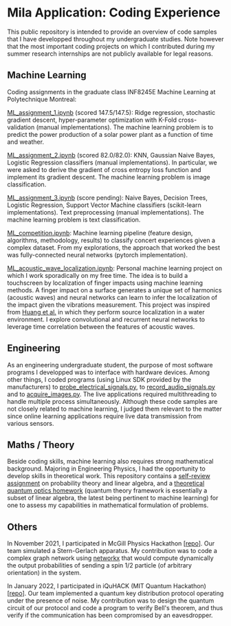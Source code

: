 # Mila Application: Coding Experience

This public repository is intended to provide an overview of code samples that I have developped throughout my undergraduate studies. Note however that the most important coding projects on which I contributed during my summer research internships are not publicly available for legal reasons.


## Machine Learning

Coding assignments in the graduate class INF8245E Machine Learning at Polytechnique Montreal:

[ML_assignment_1.ipynb](ML_assignment_1.ipynb) (scored 147.5/147.5): Ridge regression, stochastic gradient descent, hyper-parameter optimization with K-Fold cross-validation (manual implementations). The machine learning problem is to predict the power production of a solar power plant as a function of time and weather.

[ML_assignment_2.ipynb](ML_assignment_2.ipynb) (scored 82.0/82.0): KNN, Gaussian Naive Bayes, Logistic Regression classifiers (manual implementations). In particular, we were asked to derive the gradient of cross entropy loss function and implement its gradient descent. The machine learning problem is image classification.

[ML_assignment_3.ipynb](ML_assignment_3.ipynb) (score pending): Naive Bayes, Decision Trees, Logistic Regression, Support Vector Machine classifiers (scikit-learn implementations). Text preprocessing (manual implementations). The machine learning problem is text classification.

[ML_competition.ipynb](ML_competition.ipynb): Machine learning pipeline (feature design, algorithms, methodology, results) to classify concert experiences given a complex dataset. From my explorations, the approach that worked the best was fully-connected neural networks (pytorch implementation).

[ML_acoustic_wave_localization.ipynb](ML_acoustic_wave_localization.ipynb): Personal machine learning project on which I work sporadically on my free time. The idea is to build a touchscreen by localization of finger impacts using machine learning methods. A finger impact on a surface generates a unique set of harmonics (acoustic waves) and neural networks can learn to infer the localization of the impact given the vibrations measurement. This project was inspired from [Huang et al.][1] in which they perform source localization in a water environment. I explore convolutional and recurrent neural networks to leverage time correlation between the features of acoustic waves.


## Engineering

As an engineering undergraduate student, the purpose of most software programs I developped was to interface with hardware devices. Among other things, I coded programs (using Linux SDK provided by the manufacturers) to [probe_electrical_signals.py](probe_electrical_signals.py), to [record_audio_signals.py](record_audio_signals.py) and to [acquire_images.py](acquire_images.py). The live applications required multithreading to handle multiple process simultaneously. Although these code samples are not closely related to machine learning, I judged them relevant to the matter since online learning applications require live data transmission from various sensors.


## Maths / Theory

Beside coding skills, machine learning also requires strong mathematical background. Majoring in Engineering Physics, I had the opportunity to develop skills in theoretical work. This repository contains a [self-review assignment](probs_algebra_hw.pdf) on probability theory and linear algebra, and a [theoretical quantum optics homework](quantum_hw.pdf) (quantum theory framework is essentially a subset of linear algebra, the latest being pertinent to machine learning) for one to assess my capabilities in mathematical formulation of problems.


## Others

In November 2021, I participated in McGill Physics Hackathon [[repo](https://github.com/frmar440/mcgill-physics-hackathon-2021)]. Our team simulated a Stern-Gerlach apparatus. My contribution was to code a complex graph network using [networkx](https://networkx.org/) that would compute dynamically the output probabilities of sending a spin 1/2 particle (of arbitrary orientation) in the system.

In January 2022, I participated in iQuHACK (MIT Quantum Hackathon) [[repo](https://github.com/frmar440/2022_qutech_challenge)]. Our team implemented a quantum key distribution protocol operating under the presence of noise. My contribution was to design the quantum circuit of our protocol and code a program to verify Bell's theorem, and thus verify if the communication has been compromised by an eavesdropper.


[1]: https://asa.scitation.org/doi/10.1121/1.5036725